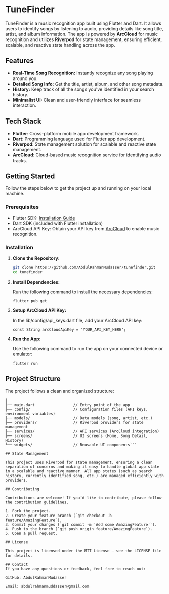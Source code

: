 # TuneFinder

TuneFinder is a music recognition app built using Flutter and Dart. It allows users to identify songs by listening to audio, providing details like song title, artist, and album information. The app is powered by **ArcCloud** for music recognition and utilizes **Riverpod** for state management, ensuring efficient, scalable, and reactive state handling across the app.

## Features

- **Real-Time Song Recognition:** Instantly recognize any song playing around you.
- **Detailed Song Info:** Get the title, artist, album, and other song metadata.
- **History:** Keep track of all the songs you've identified in your search history.
- **Minimalist UI:** Clean and user-friendly interface for seamless interaction.

## Tech Stack

- **Flutter**: Cross-platform mobile app development framework.
- **Dart**: Programming language used for Flutter app development.
- **Riverpod**: State management solution for scalable and reactive state management.
- **ArcCloud**: Cloud-based music recognition service for identifying audio tracks.

## Getting Started

Follow the steps below to get the project up and running on your local machine.

### Prerequisites

- Flutter SDK: [Installation Guide](https://flutter.dev/docs/get-started/install)
- Dart SDK (included with Flutter installation)
- ArcCloud API Key: Obtain your API key from [ArcCloud](https://arccloud.com/) to enable music recognition.

### Installation

1. **Clone the Repository:**

   ```bash
   git clone https://github.com/AbdulRahmanMudasser/tunefinder.git
   cd tunefinder

2. **Install Dependencies:**

   Run the following command to install the necessary dependencies:

   `flutter pub get`

3. **Setup ArcCloud API Key:**

   In the lib/config/api_keys.dart file, add your ArcCloud API key:

    `const String arcCloudApiKey = 'YOUR_API_KEY_HERE';`

4. **Run the App:**

    Use the following command to run the app on your connected device or emulator:

   `flutter run`

## Project Structure

The project follows a clean and organized structure:

```lib/
│
├── main.dart                 // Entry point of the app
├── config/                   // Configuration files (API keys, environment variables)
├── models/                   // Data models (song, artist, etc.)
├── providers/                // Riverpod providers for state management
├── services/                 // API services (ArcCloud integration)
├── screens/                  // UI screens (Home, Song Detail, History)
└── widgets/                  // Reusable UI components```

## State Management

This project uses Riverpod for state management, ensuring a clean separation of concerns and making it easy to handle global app state in a scalable and reactive manner. All app states (such as search history, currently identified song, etc.) are managed efficiently with providers.

## Contributing

Contributions are welcome! If you’d like to contribute, please follow the contribution guidelines.

1. Fork the project.
2. Create your feature branch (`git checkout -b feature/AmazingFeature`).
3. Commit your changes (`git commit -m 'Add some AmazingFeature'`).
4. Push to the branch (`git push origin feature/AmazingFeature`).
5. Open a pull request.

## License

This project is licensed under the MIT License – see the LICENSE file for details.

## Contact
If you have any questions or feedback, feel free to reach out:

GitHub: AbdulRahmanMudasser

Email: abdulrahmanmuddasser@gmail.com
